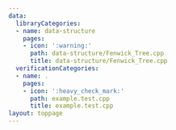 ```yaml
---
data:
  libraryCategories:
  - name: data-structure
    pages:
    - icon: ':warning:'
      path: data-structure/Fenwick_Tree.cpp
      title: data-structure/Fenwick_Tree.cpp
  verificationCategories:
  - name: .
    pages:
    - icon: ':heavy_check_mark:'
      path: example.test.cpp
      title: example.test.cpp
layout: toppage
---
```

